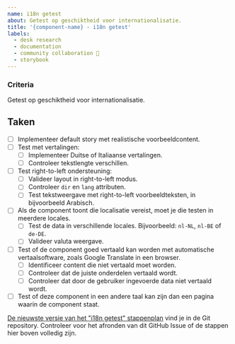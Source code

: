 ```yaml
---
name: i18n getest
about: Getest op geschiktheid voor internationalisatie.
title: '{component-name} - i18n getest'
labels:
  - desk research
  - documentation
  - community collaboration 🤝
  - storybook
---
```


### Criteria

Getest op geschiktheid voor internationalisatie.

## Taken

- [ ] Implementeer default story met realistische voorbeeldcontent.
- [ ] Test met vertalingen:
  - [ ] Implementeer Duitse of Italiaanse vertalingen.
  - [ ] Controleer tekstlengte verschillen.
- [ ] Test right-to-left ondersteuning:
  - [ ] Valideer layout in right-to-left modus.
  - [ ] Controleer `dir` en `lang` attributen.
  - [ ] Test tekstweergave met right-to-left voorbeeldteksten, in bijvoorbeeld Arabisch.
- [ ] Als de component toont die localisatie vereist, moet je die testen in meerdere locales.
  - [ ] Test de data in verschillende locales. Bijvoorbeeld: `nl-NL`, `nl-BE` of `de-DE`.
  - [ ] Valideer valuta weergave.
- [ ] Test of de component goed vertaald kan worden met automatische vertaalsoftware, zoals Google Translate in een browser.
  - [ ] Identificeer content die niet vertaald moet worden.
  - [ ] Controleer dat de juiste onderdelen vertaald wordt.
  - [ ] Controleer dat door de gebruiker ingevoerde data niet vertaald wordt.
- [ ] Test of deze component in een andere taal kan zijn dan een pagina waarin de component staat.

[De nieuwste versie van het "i18n getest" stappenplan](https://github.com/nl-design-system/candidate/blob/main/.github/ISSUE_TEMPLATE/i18n-getest.md) vind je in de Git repository. Controleer voor het afronden van dit GitHub Issue of de stappen hier boven volledig zijn.
